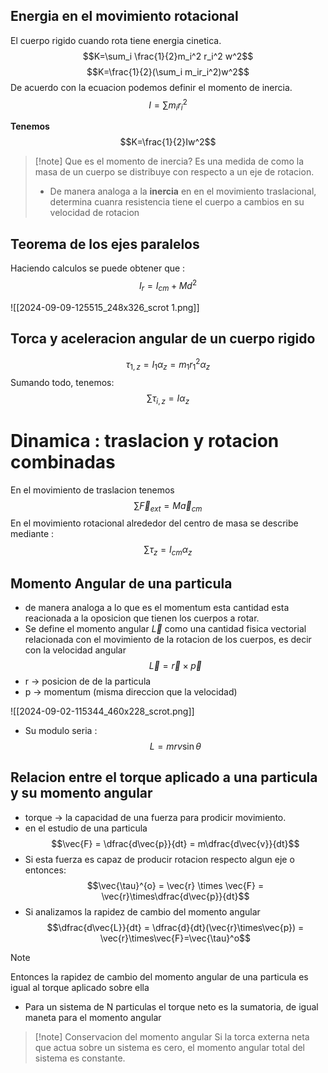 ## Energia en el movimiento rotacional

El cuerpo rigido cuando rota tiene energia cinetica.
$$K=\sum_i \frac{1}{2}m_i^2 r_i^2 w^2$$
$$K=\frac{1}{2}(\sum_i m_ir_i^2)w^2$$
De acuerdo con la ecuacion podemos definir el momento de inercia.
$$I=\sum m_ir_i^2$$

**Tenemos**
$$K=\frac{1}{2}Iw^2$$

>[!note] Que es el momento de inercia?
>  Es una medida de como la masa de un cuerpo se distribuye con respecto a un eje de rotacion.
>  - De manera analoga a la **inercia** en en el movimiento traslacional, determina cuanra resistencia tiene el cuerpo a cambios en su velocidad de rotacion

## Teorema de los ejes paralelos

Haciendo calculos se puede obtener que :
$$I_r=I_{cm}+Md^2$$

![[2024-09-09-125515_248x326_scrot 1.png]]

## Torca y aceleracion angular de un cuerpo rigido

$$\tau_{1,z} = I_1\alpha_z = m_1r_1^2\alpha_z$$
Sumando todo, tenemos:
$$\sum \tau_{i,z} = I \alpha_z$$

# Dinamica : traslacion y rotacion combinadas

En el movimiento de traslacion tenemos
$$\sum \vec{F}_{ext}=M\vec{a}_{cm}$$
En el movimiento rotacional alrededor del centro de masa se describe mediante :
$$\sum \tau_{z} = I_{cm} \alpha_z$$

## Momento Angular de una particula
 
 - de manera analoga a lo que es el momentum esta cantidad esta reacionada a la oposicion que tienen los cuerpos a rotar.
 - Se define el momento angular $\vec{L}$ como una cantidad fisica vectorial relacionada con el movimiento de la rotacion de los cuerpos, es decir con la velocidad angular
 $$\vec{L} = \vec{r} \times \vec{p}$$
 - r -> posicion de de la particula
 - p -> momentum (misma direccion que la velocidad)
 
 ![[2024-09-02-115344_460x228_scrot.png]]

 - Su modulo seria  : $$ L = mrv \sin \theta$$
 ## Relacion entre el torque aplicado a una particula y su momento angular
 
-  torque -> la capacidad de una fuerza para prodicir movimiento.
- en el estudio de una particula 
$$\vec{F} = \dfrac{d\vec{p}}{dt} = m\dfrac{d\vec{v}}{dt}$$
- Si esta fuerza es capaz de producir rotacion respecto algun eje  o entonces:
$$\vec{\tau}^{o} = \vec{r} \times \vec{F} = \vec{r}\times\dfrac{d\vec{p}}{dt}$$
- Si analizamos la rapidez de cambio del momento angular
$$\dfrac{d\vec{L}}{dt} = \dfrac{d}{dt}(\vec{r}\times\vec{p}) = \vec{r}\times\vec{F}=\vec{\tau}^o$$
>[!note]
> Entonces la rapidez de cambio del momento angular de una particula es igual al torque aplicado sobre ella

- Para un sistema de N particulas el torque neto es la sumatoria, de igual maneta para el momento angular

>[!note] Conservacion del momento angular
> Si la torca externa neta  que actua sobre un sistema es cero, el momento angular total del sistema es constante.










